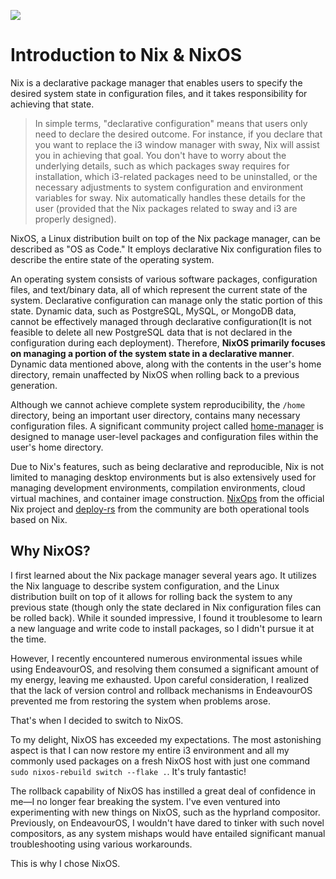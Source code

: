 ![](/nixos-and-flakes-book.webp)

# Introduction to Nix & NixOS

Nix is a declarative package manager that enables users to specify the desired system state in configuration files, and it takes responsibility for achieving that state.

> In simple terms, "declarative configuration" means that users only need to declare the desired outcome. For instance, if you declare that you want to replace the i3 window manager with sway, Nix will assist you in achieving that goal. You don't have to worry about the underlying details, such as which packages sway requires for installation, which i3-related packages need to be uninstalled, or the necessary adjustments to system configuration and environment variables for sway. Nix automatically handles these details for the user (provided that the Nix packages related to sway and i3 are properly designed).

NixOS, a Linux distribution built on top of the Nix package manager, can be described as "OS as Code." It employs declarative Nix configuration files to describe the entire state of the operating system.

An operating system consists of various software packages, configuration files, and text/binary data, all of which represent the current state of the system. Declarative configuration can manage only the static portion of this state. Dynamic data, such as PostgreSQL, MySQL, or MongoDB data, cannot be effectively managed through declarative configuration(It is not feasible to delete all new PostgreSQL data that is not declared in the configuration during each deployment).
Therefore, **NixOS primarily focuses on managing a portion of the system state in a declarative manner**.
Dynamic data mentioned above, along with the contents in the user's home directory, remain unaffected by NixOS when rolling back to a previous generation.

Although we cannot achieve complete system reproducibility, the `/home` directory, being an important user directory, contains many necessary configuration files. A significant community project called [home-manager](https://github.com/nix-community/home-manager) is designed to manage user-level packages and configuration files within the user's home directory.

Due to Nix's features, such as being declarative and reproducible, Nix is not limited to managing desktop environments but is also extensively used for managing development environments, compilation environments, cloud virtual machines, and container image construction. [NixOps](https://github.com/NixOS/nixops) from the official Nix project and [deploy-rs](https://github.com/serokell/deploy-rs) from the community are both operational tools based on Nix.

## Why NixOS?

I first learned about the Nix package manager several years ago. It utilizes the Nix language to describe system configuration, and the Linux distribution built on top of it allows for rolling back the system to any previous state (though only the state declared in Nix configuration files can be rolled back). While it sounded impressive, I found it troublesome to learn a new language and write code to install packages, so I didn't pursue it at the time.

However, I recently encountered numerous environmental issues while using EndeavourOS, and resolving them consumed a significant amount of my energy, leaving me exhausted. Upon careful consideration, I realized that the lack of version control and rollback mechanisms in EndeavourOS prevented me from restoring the system when problems arose.

That's when I decided to switch to NixOS.

To my delight, NixOS has exceeded my expectations. The most astonishing aspect is that I can now restore my entire i3 environment and all my commonly used packages on a fresh NixOS host with just one command `sudo nixos-rebuild switch --flake .`. It's truly fantastic!

The rollback capability of NixOS has instilled a great deal of confidence in me—I no longer fear breaking the system. I've even ventured into experimenting with new things on NixOS, such as the hyprland compositor. Previously, on EndeavourOS, I wouldn't have dared to tinker with such novel compositors, as any system mishaps would have entailed significant manual troubleshooting using various workarounds.

This is why I chose NixOS.
